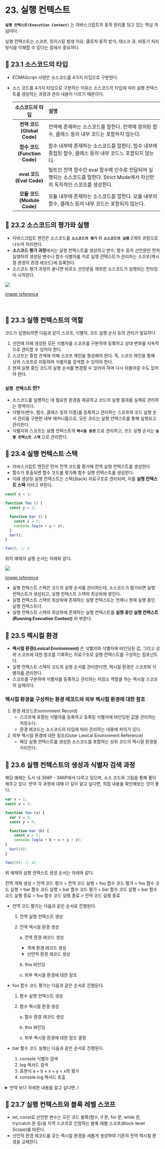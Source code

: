 # 23. 실행 컨텍스트

**`실행 컨텍스트(Execution Context)`** 는 자바스크립트의 동작 원리를 담고 있는 핵심 개념이다.

실행 컨텍스트는 스코프, 호이스팅 발생 이유, 클로저 동작 방식, 태스크 큐, 비동기 처리 방식을 이해할 수 있다는 점에서 중요하다.

## 📌 23.1 소스코드의 타입
- ECMAScript 사양은 소스코드를 4가지 타입으로 구분한다.
- 소스 코드를 4가지 타입으로 구분하는 이유는 소스코드의 타입에 따라 실행 컨텍스트를 생성하는 과정과 관리 내용이 다르기 때문이다.

  |소스코드의 타입|설명|
  |:---:|:---|
  |**전역 코드<br/>(Global Code)**|전역에 존재하는 소스코드를 말한다. 전역에 정의된 함수, 클래스 등의 내부 코드는 포함하지 않는다.|
  |**함수 코드<br/>(Function Code)**|함수 내부에 존재하는 소스코드를 말한다. 함수 내부에 중첩된 함수, 클래스 등의 내부 코드느 포함되지 않는다.|
  |**eval 코드<br/>(Eval Code)**|빌트인 전역 함수인 eval 함수에 인수로 전달되어 실행되는 소스코드를 말한다. Strict Mode에서 자신만의 독자적인 스코프를 생성한다.|
  |**모듈 코드<br/>(Module Code)**|모듈 내부에 존재하는 소스코드를 말한다. 모듈 내부의 함수, 클래스 등의 내부 코드는 포함되지 않는다.|

## 📌 23.2 소스코드의 평가와 실행
- 자바스크립트 엔진은 소스코드를 **`소스코드의 평가`** 와 **`소스코드의 실행`** 2개의 과정으로 나누어 처리한다.
- **소스코드 평가 과정**에서는 실행 컨텍스트를 생성하고 변수, 함수 등의 선언문만 먼저 실행하여 생성된 변수나 함수 식별자를 키로 실행 컨텍스트가 관리하는 스코프(렉시컬 환경의 환경 레코드)에 등록한다.
- 소스코드 평가 과정이 끝나면 비로소 선언문을 제외한 소스코드가 실행되는 런타임이 시작된다.

<img src="https://user-images.githubusercontent.com/89966610/176146561-f7768b23-d976-4d91-9fcc-f3e05d1c5666.png">

[image reference](https://velog.io/@lifefm_j/%EB%AA%A8%EB%8D%98-%EC%9E%90%EB%B0%94%EC%8A%A4%ED%81%AC%EB%A6%BD%ED%8A%B8)


<br/>

## 📌 23.3 실행 컨텍스트의 역할

코드가 실행되려면 다음과 같이 스코프, 식별자, 코드 실행 순서 등의 관리가 필요하다.

1. 선언에 의해 생성된 모든 식별자를 스코프를 구분하여 등록하고 상태 변화를 지속적으로 관리할 수 있어야 한다.
2. 스코프는 중첩 관계에 의해 스코프 체인을 형성해야 한다. 즉, 스코프 체인을 통해 상위 스코프로 이동하며 식별자를 검색할 수 있어야 한다.
3. 현재 실행 중인 코드의 실행 순서를 변경할 수 있어야 하며 다시 되돌아갈 수도 있어야 한다.

### **`실행 컨텍스트`** 란?
- 소스코드를 실행하는 데 필요한 환경을 제공하고 코드의 실행 결과를 실제로 관리하는 영역이다.
- 식별자(변수, 함수, 클래스 등의 이름)를 등록하고 관리하는 스코프와 코드 실행 순서 관리를 구현한 내부 매커니즘으로, 모든 코드는 실행 컨텍스트를 통해 실행되고 관리한다.
- 식별자와 스코프는 실행 컨텍스트의 **`렉시컬 환경`** 으로 관리하고, 코드 실행 순서는 **`실행 컨텍스트 스택`** 으로 관리한다.

## 📌 23.4 실행 컨텍스트 스택

- 자바스크립트 엔진은 먼저 전역 코드를 평가해 전역 실행 컨텍스트를 생성한다. 
- 함수가 호출되면 함수 코드를 평가해 함수 실행 컨텍스트를 생성한다.
- 이떄 생성된 실행 컨텍스트는 스택(Stack) 자료구조로 관리되며, 이를 **실행 컨텍스트 스택** 이라고 부른다.

```js
const x = 1;

function foo () {
  const y = 2;

  function bar () {
    const z = 3;
    console.log(x + y + z);
  }
  bar();
}

foo(); // 6
```
위의 예제의 실행 순서는 아래와 같다.

<img src="https://user-images.githubusercontent.com/89966610/176152785-a355e384-60f7-43b1-9af7-4c8997a8aebb.png">

[image reference](https://velog.io/@lifefm_j/%EB%AA%A8%EB%8D%98-%EC%9E%90%EB%B0%94%EC%8A%A4%ED%81%AC%EB%A6%BD%ED%8A%B8)

- 실행 컨텍스트 스택은 코드의 실행 순서를 관리하는데, 소스코드가 평가되면 실행 컨텍스트가 생성되고, 실행 컨텍스트 스택의 최상위에 쌓인다. 
- 실행 컨텍스트 스택의 최상위에 존재하는 실행 컨텍스트는 언제나 현재 실행 중인 실행 컨텍스트다.
- 실행 컨텍스트 스택의 최상위에 존재하는 실행 컨텍스트를 **실행 중인 실행 컨텍스트(Running Execution Context)** 라 부른다.

## 📌 23.5 렉시컬 환경

- **렉시컬 환경(Lexical Environment)** 은 식별자와 식별자에 바인딩된 값, 그리고 상위 스코프에 대한 참조를 기록하는 자료구조로 실행 컨텍스트를 구성하는 컴포넌트다.
- 실행 컨텍스트 스택이 코드의 실행 순서를 관리한다면, 렉시컬 환경은 스코프와 식별자를 관리한다.
- 스코프를 구분하여 식별자를 등록하고 관리하는 저장소 역할을 하는 렉시컬 스코프의 실체이다.

### 렉시컬 환경을 구성하는 환경 레코드와 외부 렉시컬 환경에 대한 참조

1. 환경 레코드(Environment Record)
    - 스코프에 포함된 식별자를 등록하고 등록된 식별자에 바인딩된 값을 관리하는 저장소다.
    - 환경 레코드는 소스코드의 타입에 따라 관리하는 내용에 차이가 있다.
2. 외부 렉시컬 환경에 대한 참조(Outer Lexical Environment Reference)
    - 해당 실행 컨텍스트를 생성한 소스코드를 포함하는 상위 코드의 렉시컬 환경을 가리킨다.

## 📌 23.6 실행 컨텍스트의 생성과 식별자 검색 과정
해당 예제는 도서 내 368P - 386P에서 다루고 있으며, 소스 코드와 그림을 통해 풀이해주고 있다. 만약 각 과정에 대해 더 깊이 알고 싶다면, 직접 내용을 확인해보는 것이 좋다. 
```js
var x = 1;
const y = 2;

function foo (a) {
  var x = 3;
  const y = 4;

  function bar (b) {
    const z = 5;
    console.log(a + b + x + y + z);
}
  bar(10);
}

foo(20); // 42
```

위 예제의 실행 컨텍스트 생성 순서는 아래와 같다.

전역 객체 생성 > 전역 코드 평가 > 전역 코드 실행 > foo 함수 코드 평가 > foo 함수 코드 실행 > bar 함수 코드 실행 > bar 함수 코드 평가 > bar 함수 코드 실행 > bar 함수 코드 실행 종료 > foo 함수 코드 실행 종료 > 전역 코드 실행 종료


- 전역 코드 평가는 다음과 같은 순서로 진행된다.
  1. 전역 실행 컨텍스트 생성
  2. 전역 렉시컬 환경 생성

      a. 전역 환경 레코드 생성
      - 객체 환경 레코드 생성
      - 선언적 환경 레코드 생성

      b. this 바인딩

      c. 외부 렉시컬 환경에 대한 참조

- foo 함수 코드 평가는 다음과 같은 순서로 진행된다.
  1. 함수 실행 컨텍스트 생성
  2. 함수 렉시컬 환경 생성

      a. 함수 환경 레코드 생성

      b. this 바인딩

      c. 외부 렉시컬 환경에 대한 참조 결정


- bar 함수 코드 실행는 다음과 같은 순서로 진행된다.
  1. console 식별자 검색
  2. log 메서드 검색
  3. 표현식 a + b + x + y + x의 평가
  4. console.log 메서드 호출

<details>
<summary>만약 보다 자세한 내용을 알고 싶다면..!</summary>
<div markdown="1">

1. 전역 객체 생성

2. 전역 코드 평가

    1. 전역 실행 컨텍스트 실행
        - 비어 있는 전역 실행 컨텍스트를 생성하여 실행 컨텍스트 스택에 푸시한다. 이때 실행중인 실행 컨텍스트가 된다.

    2. 전역 렉시컬 환경 생성
        - 전역 렉시컬 환경을 생성하고 전역 실행 컨텍스트에 바인딩한다.

          2-1. 전역 환경 레코드 생성
          - **전역 환경 레코드** 는 전역 변수를 관리하는 전역 스코프, 전역 객체의 빌트인 전역 프로퍼티와 빌트인 전역 함수, 표준 빌트인을 제공한다.
          - let,const키워드로 선언한 전역 변수는 전역 객체 프로퍼티가 되지 않고 개념적인 블록 내에 존재한다. 
          - 이것을 구분하고 관리하기 위해 **객체 환경 레코드(Object Environment Record)** 와 **선언적 환경 레코드(Declarative Environment Record)** 로 구성된다.

            2-1-1. 객체 환경 레코드
            - var 키워드, 선언문으로 정의된 함수가 객체 환경 레코드에 연결된 **BindingObject(전역 객체 생성을 통해 생성된 객체)** 를 통해 전역 객체의 프로퍼티와 메서드가 된다.
            - var키워드 변수는 선언 단계와 초기화 단계가 동시에 일어나며 암묵적으로 'undefined'값을 바인딩하는데, 이는 변수 호이스팅이 발생하는 원인이다.
            - 함수 선언문은 BindingObject를 통해 객체를 즉시 할당받아 함수 호이스팅이 가능하다.

            2-1-2. 선언적 환경 레코드
            - let, const 키워드로 선언한 전역 변수(let, const 키워드로 선언한 변수에 할당한 함수 표현식을 포함)가 등록되고 관리된다.
            - const키워드로 선언한 변수는 선언 단계와 초기화 단계가 분리되어 진행되어 런타임에 실행 흐름이 변수 선언문에 도달하기 전까지 **일시적 사각지대(Temporal Dead Zone;TDZ)** 에 빠진다.


          2-2. this 바인딩

          - [[GlobalThisValue]] 내부 슬롯에 this가 바인딩되며, 일반적으로 전역 코드에서 this는 전역 객체를 가르킨다.
          - 이는 전역 환경 레코드와 함수 환경 레코드에만 존재하며, 객체 환경 레코드와 선언적 환경 레코드에는 없다.

          2-3. **외부 렉시컬 환경에 대한 참조(Outer Lexical Environment Reference)** 결정
          - 현재 평가 중인 소스코드를 포함하는 외부 소스코드의 렉시컬 환경, 즉 상위 스코프를 가르킨다.
          - 이를 통해 단방향 링크드 리스트인 스코프 체인을 구현한다.

3. 전역 코드 실행
  - 전역 코드를 순차적으로 실행한다.
  - 동일한 이름의 식별자가 다른 스코프에 여러 개 존재할 수 있는데, 이에 따라 어느 스코프의 식별자를 참조할지 결정하는 **식별자 결정(Identifier Resolution)** 을 필요로 한다.
  - 식별자 결정을 위해 식별자를 검색할 때는 실행 중인 컨텍스트에서 식별자를 검색하기 시작한다.

4. foo함수 코드 평가

   1. 함수 실행 컨텍스트 생성
      - foo함수를 실행 컨텍스트를 생성하고, 함수 렉시컬 환경이 완성된 다음 실행 컨텍스트 스택에 푸시한다.
      - 이때 실행 컨텍스트 스택의 최상위, 즉 실행중인 컨텍스트(Running Execution Context)가 된다.
      
   2. 함수 렉시컬 환경 생성
      - foo함수 렉시컬 환경을 생성하고 foo함수 실행 컨텍스트에 바인딩한다.
      - 환경 레코드와 외부 렉시컬 환경에 대한 참조로 구성된다.

        a. 함수 환경 레코드 생성
          - 매개변수, argument객체, 함수 내부에서 선언한 지역 변수와 중첩 함수를 등록하고 관리한다.

        b. this바인딩
          - [[ThisValue]]내부 슬롯에 this가 바인딩되며, 바인딩될 객체는 함수 호출 방식에 따라 결정된다.
          - foo함수는 일반함수 호출되었기에 this는 전역 객체를 가르키고, this를 호출하게 되면 바인딩된 객체가 반환된다.
        
        c. 외부 렉시컬 환경에 대한 참조 결정
          - foo함수 정의가 평가된 시점에 실행 중인 실행 컨텍스트의 렉시컬 환경의 참조가 할당되며, foo함수 정의는 전역 코드 평가 시점에서 평가된다.
          - 함수는 어디서 호출했는지가 아니라, 어디에서 정의했는지에 따라 상위 스코프를 결정한다.
          - 상위 스코프는 내부 슬롯 [[Environment]]에 저장되며, 이는 렉시컬 스코프를 구현하는 메커니즘이다.

5. foo함수 코드 실행
- 런타임이 시작되어 foo함수의 소스코드가 순차적으로 실행된다.
- 매개변수에 인수가 할당되고, 변수 할당문이 실행되어 지역변수 x, y에 값이 할당되고, 함수 bar가 호출된다
- 식별자 결정을 위해 실행 중인 실행 컨텍스트의 렉시컬 환경에서 식별자를 검색하기 시작한다. 
- 만약 찾는 식별자가 없다면 외부 렉시컬 환경에 대한 참조를 통해 식별자를 검색해 참조한다.

6. bar함수 코드 평가
- bar함수가 호출되면 bar함수 내부로 코드의 제어권이 이동하며, foo함수 코드 평가와 동일하게 진행된다.

7. bar함수 코드 실행
- 런타임 시작이 되고 bar 함수 코드가 순차적으로 실행된다.
- 매개변수에 인수가 할당되고, 변수 할당문이 실행되어 지역 변수 z값이 할당된다.
- 그리고 console.log( a + b + x + y + z);가 실행된다.

8. bar함수 코드 실행 종료
- console.log메서드가 호출되고 종료되면 더는 실행할 코드가 없어 종료하게 되며, 실행 컨텍스트 스택에서 팝되어 제거된다.
- 이때 foo함수 실행 컨텍스트가 실행 중인 실행 컨텍스트가 된다.

9. foo함수 코드 실행 종료
- foo함수도 실행할 코드가 없어 종료하게 되며, 실행 컨텍스트 스택에서 팝되어 제거된다.

10. 전역 코드 실행 종료
- foo함수가 종료되면 더는 실행할 전역 코드가 없으므로 전역 콛의 실행 종료되고 전역 실행 컨텍스트도 실행 컨텍스트 시택에서 팝되어 실행 컨텍스트는 아무것도 남지 않는다.

</div>
</details>


## 📌 23.7 실행 컨텍스트와 블록 레벨 스코프
- let, const로 선언한 변수는 모든 코드 블록(함수, if 문, for 문, while 문, try/catch 문 등)을 지역 스코프로 인정하는 블록 레벨 스코프(Block-level Scope)를 따른다.
- 선언적 환경 레코드를 갖는 렉시컬 환경을 새롭게 생성하여 기존의 전역 렉시컬 환경을 교체한다.